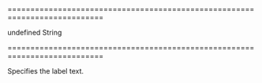 ===========================================================================
<!--default-->undefined<!--/default-->
<!--type-->String<!--/type-->
===========================================================================

<!--shortDescription-->
Specifies the label text.
<!--/shortDescription-->

<!--fullDescription-->

<!--/fullDescription-->